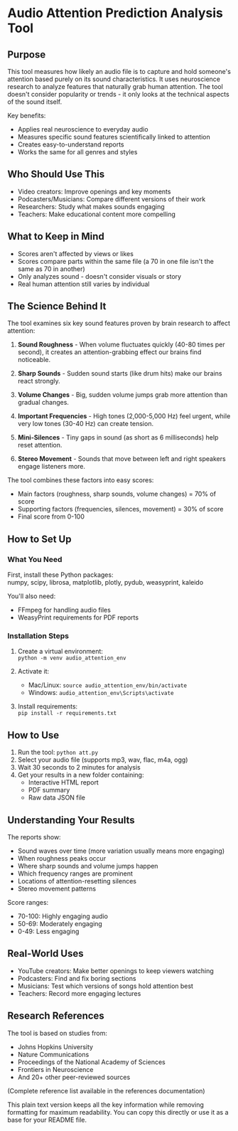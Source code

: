 # Audio Attention Prediction Analysis Tool  

## Purpose  
This tool measures how likely an audio file is to capture and hold someone's attention based purely on its sound characteristics. It uses neuroscience research to analyze features that naturally grab human attention. The tool doesn't consider popularity or trends - it only looks at the technical aspects of the sound itself.  

Key benefits:  
- Applies real neuroscience to everyday audio  
- Measures specific sound features scientifically linked to attention  
- Creates easy-to-understand reports  
- Works the same for all genres and styles  

## Who Should Use This  
- Video creators: Improve openings and key moments  
- Podcasters/Musicians: Compare different versions of their work  
- Researchers: Study what makes sounds engaging  
- Teachers: Make educational content more compelling  

## What to Keep in Mind  
- Scores aren't affected by views or likes  
- Scores compare parts within the same file (a 70 in one file isn't the same as 70 in another)  
- Only analyzes sound - doesn't consider visuals or story  
- Real human attention still varies by individual  

## The Science Behind It  

The tool examines six key sound features proven by brain research to affect attention:  

1. **Sound Roughness** - When volume fluctuates quickly (40-80 times per second), it creates an attention-grabbing effect our brains find noticeable.  

2. **Sharp Sounds** - Sudden sound starts (like drum hits) make our brains react strongly.  

3. **Volume Changes** - Big, sudden volume jumps grab more attention than gradual changes.  

4. **Important Frequencies** - High tones (2,000-5,000 Hz) feel urgent, while very low tones (30-40 Hz) can create tension.  

5. **Mini-Silences** - Tiny gaps in sound (as short as 6 milliseconds) help reset attention.  

6. **Stereo Movement** - Sounds that move between left and right speakers engage listeners more.  

The tool combines these factors into easy scores:  
- Main factors (roughness, sharp sounds, volume changes) = 70% of score  
- Supporting factors (frequencies, silences, movement) = 30% of score  
- Final score from 0-100  

## How to Set Up  

### What You Need  
First, install these Python packages:  
numpy, scipy, librosa, matplotlib, plotly, pydub, weasyprint, kaleido  

You'll also need:  
- FFmpeg for handling audio files  
- WeasyPrint requirements for PDF reports  

### Installation Steps  
1. Create a virtual environment:  
   `python -m venv audio_attention_env`  

2. Activate it:  
   - Mac/Linux: `source audio_attention_env/bin/activate`  
   - Windows: `audio_attention_env\Scripts\activate`  

3. Install requirements:  
   `pip install -r requirements.txt`  

## How to Use  

1. Run the tool: `python att.py`  
2. Select your audio file (supports mp3, wav, flac, m4a, ogg)  
3. Wait 30 seconds to 2 minutes for analysis  
4. Get your results in a new folder containing:  
   - Interactive HTML report  
   - PDF summary  
   - Raw data JSON file  

## Understanding Your Results  

The reports show:  
- Sound waves over time (more variation usually means more engaging)  
- When roughness peaks occur  
- Where sharp sounds and volume jumps happen  
- Which frequency ranges are prominent  
- Locations of attention-resetting silences  
- Stereo movement patterns  

Score ranges:  
- 70-100: Highly engaging audio  
- 50-69: Moderately engaging  
- 0-49: Less engaging  

## Real-World Uses  

- YouTube creators: Make better openings to keep viewers watching  
- Podcasters: Find and fix boring sections  
- Musicians: Test which versions of songs hold attention best  
- Teachers: Record more engaging lectures  

## Research References  

The tool is based on studies from:  
- Johns Hopkins University  
- Nature Communications  
- Proceedings of the National Academy of Sciences  
- Frontiers in Neuroscience  
- And 20+ other peer-reviewed sources  

(Complete reference list available in the references documentation)  

This plain text version keeps all the key information while removing formatting for maximum readability. You can copy this directly or use it as a base for your README file.
